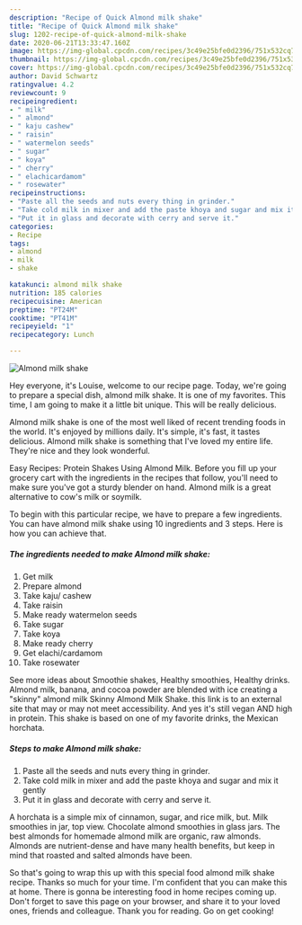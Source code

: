 ```yaml
---
description: "Recipe of Quick Almond milk shake"
title: "Recipe of Quick Almond milk shake"
slug: 1202-recipe-of-quick-almond-milk-shake
date: 2020-06-21T13:33:47.160Z
image: https://img-global.cpcdn.com/recipes/3c49e25bfe0d2396/751x532cq70/almond-milk-shake-recipe-main-photo.jpg
thumbnail: https://img-global.cpcdn.com/recipes/3c49e25bfe0d2396/751x532cq70/almond-milk-shake-recipe-main-photo.jpg
cover: https://img-global.cpcdn.com/recipes/3c49e25bfe0d2396/751x532cq70/almond-milk-shake-recipe-main-photo.jpg
author: David Schwartz
ratingvalue: 4.2
reviewcount: 9
recipeingredient:
- " milk"
- " almond"
- " kaju cashew"
- " raisin"
- " watermelon seeds"
- " sugar"
- " koya"
- " cherry"
- " elachicardamom"
- " rosewater"
recipeinstructions:
- "Paste all the seeds and nuts every thing in grinder."
- "Take cold milk in mixer and add the paste khoya and sugar and mix it gently"
- "Put it in glass and decorate with cerry and serve it."
categories:
- Recipe
tags:
- almond
- milk
- shake

katakunci: almond milk shake 
nutrition: 185 calories
recipecuisine: American
preptime: "PT24M"
cooktime: "PT41M"
recipeyield: "1"
recipecategory: Lunch

---
```



![Almond milk shake](https://img-global.cpcdn.com/recipes/3c49e25bfe0d2396/751x532cq70/almond-milk-shake-recipe-main-photo.jpg)

Hey everyone, it's Louise, welcome to our recipe page. Today, we're going to prepare a special dish, almond milk shake. It is one of my favorites. This time, I am going to make it a little bit unique. This will be really delicious.

Almond milk shake is one of the most well liked of recent trending foods in the world. It's enjoyed by millions daily. It's simple, it's fast, it tastes delicious. Almond milk shake is something that I've loved my entire life. They're nice and they look wonderful.

Easy Recipes: Protein Shakes Using Almond Milk. Before you fill up your grocery cart with the ingredients in the recipes that follow, you&#39;ll need to make sure you&#39;ve got a sturdy blender on hand. Almond milk is a great alternative to cow&#39;s milk or soymilk.


To begin with this particular recipe, we have to prepare a few ingredients. You can have almond milk shake using 10 ingredients and 3 steps. Here is how you can achieve that.

<!--inarticleads1-->

##### The ingredients needed to make Almond milk shake:

1. Get  milk
1. Prepare  almond
1. Take  kaju/ cashew
1. Take  raisin
1. Make ready  watermelon seeds
1. Take  sugar
1. Take  koya
1. Make ready  cherry
1. Get  elachi/cardamom
1. Take  rosewater


See more ideas about Smoothie shakes, Healthy smoothies, Healthy drinks. Almond milk, banana, and cocoa powder are blended with ice creating a &#34;skinny&#34; almond milk Skinny Almond Milk Shake. this link is to an external site that may or may not meet accessibility. And yes it&#39;s still vegan AND high in protein. This shake is based on one of my favorite drinks, the Mexican horchata. 

<!--inarticleads2-->

##### Steps to make Almond milk shake:

1. Paste all the seeds and nuts every thing in grinder.
1. Take cold milk in mixer and add the paste khoya and sugar and mix it gently
1. Put it in glass and decorate with cerry and serve it.


A horchata is a simple mix of cinnamon, sugar, and rice milk, but. Milk smoothies in jar, top view. Chocolate almond smoothies in glass jars. The best almonds for homemade almond milk are organic, raw almonds. Almonds are nutrient-dense and have many health benefits, but keep in mind that roasted and salted almonds have been. 

So that's going to wrap this up with this special food almond milk shake recipe. Thanks so much for your time. I'm confident that you can make this at home. There is gonna be interesting food in home recipes coming up. Don't forget to save this page on your browser, and share it to your loved ones, friends and colleague. Thank you for reading. Go on get cooking!
